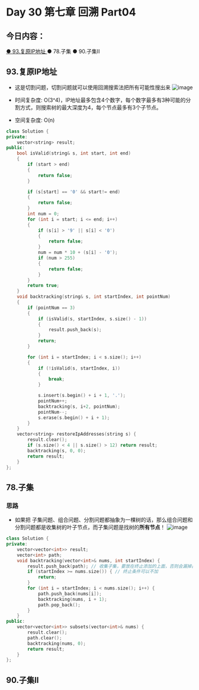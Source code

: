 # Day 30 第七章 回溯 Part04

## 今日内容：
[● 93.复原IP地址 ](https://programmercarl.com/0093.%E5%A4%8D%E5%8E%9FIP%E5%9C%B0%E5%9D%80.html#%E7%AE%97%E6%B3%95%E5%85%AC%E5%BC%80%E8%AF%BE)
● 78.子集 
● 90.子集II  


## 93.复原IP地址
- 这是切割问题，切割问题就可以使用回溯搜索法把所有可能性搜出来
![image](https://github.com/zhangchi0605/Algorithms_Exercises/assets/30234384/287fef67-616b-4107-8bd3-1c2687ede528)

- 时间复杂度: O(3^4)，IP地址最多包含4个数字，每个数字最多有3种可能的分割方式，则搜索树的最大深度为4，每个节点最多有3个子节点。
- 空间复杂度: O(n)
```cpp
class Solution {
private:
    vector<string> result;
public:
    bool isValid(string& s, int start, int end)
    {
        if (start > end)
        {
            return false;
        }

        if (s[start] == '0' && start!= end)
        {
            return false;
        }
        int num = 0;
        for (int i = start; i <= end; i++)
        {
            if (s[i] > '9' || s[i] < '0')
            {
                return false;
            }
            num = num * 10 + (s[i] - '0');
            if (num > 255)
            {
                return false;
            }
        }
        return true;
    }
    void backtracking(string& s, int startIndex, int pointNum)
    {
        if (pointNum == 3)
        {
            if (isValid(s, startIndex, s.size() - 1))
            {
                result.push_back(s);
            }
            return;
        }

        for (int i = startIndex; i < s.size(); i++)
        {
            if (!isValid(s, startIndex, i))
            {
                break;
            }

            s.insert(s.begin() + i + 1, '.');
            pointNum++;
            backtracking(s, i+2, pointNum);
            pointNum--;
            s.erase(s.begin() + i + 1);
        }
    }
    vector<string> restoreIpAddresses(string s) {
        result.clear();
        if (s.size() < 4 || s.size() > 12) return result;
        backtracking(s, 0, 0);
        return result;
    }
};
```

## 78.子集
### 思路
- 如果把 子集问题、组合问题、分割问题都抽象为一棵树的话，那么组合问题和分割问题都是收集树的叶子节点，而子集问题是找树的**所有节点**！
![image](https://github.com/zhangchi0605/Algorithms_Exercises/assets/30234384/832b85aa-f76f-40f9-9f16-2225d087b566)
```cpp
class Solution {
private:
    vector<vector<int>> result;
    vector<int> path;
    void backtracking(vector<int>& nums, int startIndex) {
        result.push_back(path); // 收集子集，要放在终止添加的上面，否则会漏掉自己
        if (startIndex >= nums.size()) { // 终止条件可以不加
            return;
        }
        for (int i = startIndex; i < nums.size(); i++) {
            path.push_back(nums[i]);
            backtracking(nums, i + 1);
            path.pop_back();
        }
    }
public:
    vector<vector<int>> subsets(vector<int>& nums) {
        result.clear();
        path.clear();
        backtracking(nums, 0);
        return result;
    }
};
```

## 90.子集II

